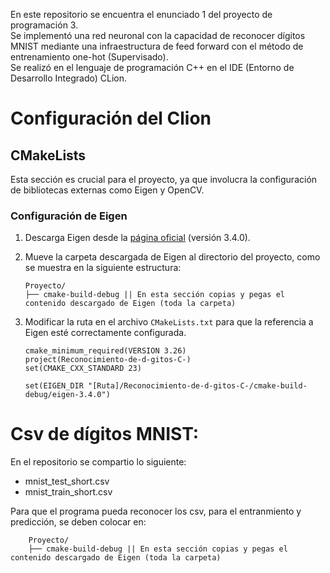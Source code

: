 En este repositorio se encuentra el enunciado 1 del proyecto de programación 3.  
Se implementó una red neuronal con la capacidad de reconocer dígitos MNIST mediante una infraestructura de feed forward con el método de entrenamiento one-hot (Supervisado).  
Se realizó en el lenguaje de programación C++ en el IDE (Entorno de Desarrollo Integrado) CLion.

# Configuración del Clion

## CMakeLists

Esta sección es crucial para el proyecto, ya que involucra la configuración de bibliotecas externas como Eigen y OpenCV.

### Configuración de Eigen

1. Descarga Eigen desde la [página oficial](https://gitlab.com/libeigen/eigen/-/releases/3.4.0) (versión 3.4.0).
2. Mueve la carpeta descargada de Eigen al directorio del proyecto, como se muestra en la siguiente estructura:

    ```
    Proyecto/
    ├── cmake-build-debug || En esta sección copias y pegas el contenido descargado de Eigen (toda la carpeta)
    
    ```

3. Modificar la ruta en el archivo `CMakeLists.txt` para que la referencia a Eigen esté correctamente configurada.
   
   ```
   cmake_minimum_required(VERSION 3.26)
   project(Reconocimiento-de-d-gitos-C-)
   set(CMAKE_CXX_STANDARD 23)
   
   set(EIGEN_DIR "[Ruta]/Reconocimiento-de-d-gitos-C-/cmake-build-debug/eigen-3.4.0")
   ```

# Csv de dígitos MNIST:
En el repositorio se compartio lo siguiente: 
- mnist_test_short.csv
- mnist_train_short.csv

Para que el programa pueda reconocer los csv, para el entranmiento y predicción, se deben colocar en: 
```
    Proyecto/
    ├── cmake-build-debug || En esta sección copias y pegas el contenido descargado de Eigen (toda la carpeta)

```

